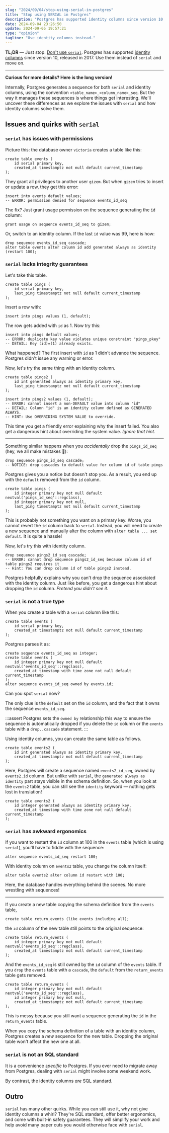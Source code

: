 ```yaml
---
slug: "2024/09/04/stop-using-serial-in-postgres"
title: "Stop using SERIAL in Postgres"
description: "Postgres has supported identity columns since version 10. Use them instead of SERIAL for a better experience."
date: 2024-09-04 23:26:50
update: 2024-09-05 19:57:21
type: "opinion"
tagline: "Use identity columns instead."
---
```


**TL;DR** &mdash; Just stop. [Don't use `serial`](https://wiki.postgresql.org/wiki/Don%27t_Do_This#Don.27t_use_serial). Postgres has supported [identity columns](https://en.wikipedia.org/wiki/Identity_column) since version 10, released in 2017. Use them instead of `serial` and move on.

---

**Curious for more details? Here is the long version!**

Internally, Postgres generates a sequence for both `serial` and identity columns, using the convention `<table_name>_<column_name>_seq`. But the way it manages these sequences is where things get interesting. We'll uncover these differences as we explore the issues with `serial` and how identity columns solve them.

## Issues and quirks with `serial`

### `serial` has issues with permissions

Picture this: the database owner `victoria` creates a table like this:

```pgsql title="Schema definition of events table"
create table events (
	id serial primary key,
	created_at timestamptz not null default current_timestamp
);
```

They grant all privileges to another user `gizem`. But when `gizem` tries to insert or update a row, they get this error:

```pgsql prompt{1} output{2} {2}
insert into events default values;
-- ERROR: permission denied for sequence events_id_seq
```

The fix? Just grant usage permission on the sequence generating the `id` column:

```pgsql
grant usage on sequence events_id_seq to gizem;
```

Or, switch to an identity column. If the last `id` value was 99, here is how:

```pgsql title="Migrating to identity column"
drop sequence events_id_seq cascade;
alter table events alter column id add generated always as identity (restart 100);
```

### `serial` lacks integrity guarantees

Let's take this table.

```pgsql
create table pings (
	id serial primary key,
	last_ping timestamptz not null default current_timestamp
);
```

Insert a row with:

```pgsql
insert into pings values (1, default);
```

The row gets added with `id` as 1. Now try this:

```pgsql prompt{1} output{2,3} {2,3}
insert into pings default values;
-- ERROR: duplicate key value violates unique constraint "pings_pkey"
-- DETAIL: Key (id)=(1) already exists.
```

What happened? The first insert with `id` as 1 didn't advance the sequence. Postgres didn't issue any warning or error.

Now, let's try the same thing with an identity column.

```pgsql output{7..9} {7..9}
create table pings2 (
	id int generated always as identity primary key,
	last_ping timestamptz not null default current_timestamp
);

insert into pings2 values (1, default);
-- ERROR: cannot insert a non-DEFAULT value into column "id"
-- DETAIL: Column "id" is an identity column defined as GENERATED ALWAYS.
-- HINT: Use OVERRIDING SYSTEM VALUE to override.
```

This time you get a friendly error explaining why the insert failed. You also get a dangerous hint about overriding the system value. _Ignore that hint._

---

Something similar happens when you _accidentally_ drop the `pings_id_seq` (hey, we all make mistakes 🤷):

```pgsql prompt{1} output{2} {2}
drop sequence pings_id_seq cascade;
-- NOTICE: drop cascades to default value for column id of table pings
```

Postgres gives you a notice but doesn't stop you. As a result, you end up with the `default` removed from the `id` column.

```pgsql ins{3} del{2}
create table pings (
	id integer primary key not null default nextval('pings_id_seq'::regclass),
	id integer primary key not null,
	last_ping timestamptz not null default current_timestamp
);
```

This is probably not something you want on a primary key. Worse, you cannot revert the `id` column back to `serial`. Instead, you will need to create a new sequence and manually alter the column with `alter table ... set default`. It is quite a hassle!

Now, let's try this with identity column.

```pgsql prompt{1} output{2,3} {2,3}
drop sequence pings2_id_seq cascade;
-- ERROR: cannot drop sequence pings2_id_seq because column id of table pings2 requires it
-- Hint: You can drop column id of table pings2 instead.
```

Postgres helpfully explains why you can't drop the sequence associated with the identity column. Just like before, you get a dangerous hint about dropping the `id` column. _Pretend you didn't see it._

### `serial` is not a true type

When you create a table with a `serial` column like this:

```pgsql
create table events (
	id serial primary key,
	created_at timestamptz not null default current_timestamp
);
```

Postgres parses it as:

```pgsql title="Schema definition of events table"
create sequence events_id_seq as integer;
create table events (
	id integer primary key not null default nextval('events_id_seq'::regclass),
	created_at timestamp with time zone not null default current_timestamp
);
alter sequence events_id_seq owned by events.id;
```

Can you spot `serial` now?

The only clue is the `default` set on the `id` column, and the fact that it owns the sequence `events_id_seq`.

:::assert
Postgres sets the `owned by` relationship this way to ensure the sequence is automatically dropped if you delete the `id` column or the `events` table with a `drop..cascade` statement.
:::

Using identity columns, you can create the same table as follows.

```pgsql
create table events2 (
	id int generated always as identity primary key,
	created_at timestamptz not null default current_timestamp
);
```

Here, Postgres will create a sequence named `events2_id_seq`, owned by `events2.id` column. But unlike with `serial`, the `generated always as identity` part stays visible in the schema definition. So, when you look at the `events2` table, you can still see the `identity` keyword &mdash; nothing gets lost in translation!

```pgsql title="Schema definition of events2 table"
create table events2 (
	id integer generated always as identity primary key,
	created_at timestamp with time zone not null default current_timestamp
);
```

### `serial` has awkward ergonomics

If you want to restart the `id` column at 100 in the `events` table (which is using `serial`), you'll have to fiddle with the sequence:

```pgsql title="Restarting the serial"
alter sequence events_id_seq restart 100;
```

With identity column on `events2` table, you change the column itself:

```pgsql title="Restarting the identity column"
alter table events2 alter column id restart with 100;
```

Here, the database handles everything behind the scenes. No more wrestling with sequences!

---

If you create a new table copying the schema definition from the `events` table,

```pgsql
create table return_events (like events including all);
```

the `id` column of the new table still points to the original sequence:

```pgsql
create table return_events (
	id integer primary key not null default nextval('events_id_seq'::regclass),
	created_at timestamptz not null default current_timestamp
);
```

And the `events_id_seq` is still owned by the `id` column of the `events` table. If you `drop` the `events` table with a `cascade`, the `default` from the `return_events` table gets removed.

```pgsql del{2} ins{3}
create table return_events (
	id integer primary key not null default nextval('events_id_seq'::regclass),
	id integer primary key not null,
	created_at timestamptz not null default current_timestamp
);
```

This is messy because you still want a sequence generating the `id` in the `return_events` table.

When you copy the schema definition of a table with an identity column, Postgres creates a _new_ sequence for the new table. Dropping the original table won't affect the new one at all.

### `serial` is not an SQL standard

It is a convenience _specific_ to Postgres. If you ever need to migrate away from Postgres, dealing with `serial` might involve some weekend work.

By contrast, the identity columns _are_ SQL standard.

## Outro

`serial` has many other quirks. While you can still use it, why not give identity columns a whirl? They're SQL standard, offer better ergonomics, and come with built-in safety guarantees. They will simplify your work and help avoid many paper cuts you would otherwise face with `serial`.
